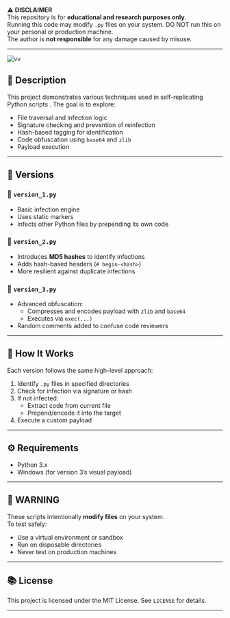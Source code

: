 ⚠️ **DISCLAIMER**  
This repository is for **educational and research purposes only**.  
Running this code may modify `.py` files on your system. DO NOT run this on your personal or production machine.  
The author is **not responsible** for any damage caused by misuse.

---
![vv](https://github.com/user-attachments/assets/914ed9c2-4ccf-4595-8797-e7278a34a9a8)


## 📌 Description

This project demonstrates various techniques used in self-replicating Python scripts . The goal is to explore:

- File traversal and infection logic
- Signature checking and prevention of reinfection
- Hash-based tagging for identification
- Code obfuscation using `base64` and `zlib`
- Payload execution 

---

## 📂 Versions

### 🔹 `version_1.py`
- Basic infection engine
- Uses static markers
- Infects other Python files by prepending its own code

### 🔹 `version_2.py`
- Introduces **MD5 hashes** to identify infections
- Adds hash-based headers (`# begin-<hash>`)
- More resilient against duplicate infections

### 🔹 `version_3.py`
- Advanced obfuscation:
  - Compresses and encodes payload with `zlib` and `base64`
  - Executes via `exec(...)`
- Random comments added to confuse code reviewers

---

## 🧠 How It Works

Each version follows the same high-level approach:

1. Identify `.py` files in specified directories
2. Check for infection via signature or hash
3. If not infected:
   - Extract code from current file
   - Prepend/encode it into the target
4. Execute a custom payload

---

## ⚙️ Requirements

- Python 3.x
- Windows (for version 3’s visual payload)
---

## 🚨 WARNING

These scripts intentionally **modify files** on your system.  
To test safely:

- Use a virtual environment or sandbox
- Run on disposable directories
- Never test on production machines

---

## 📚 License

This project is licensed under the MIT License. See `LICENSE` for details.

---

